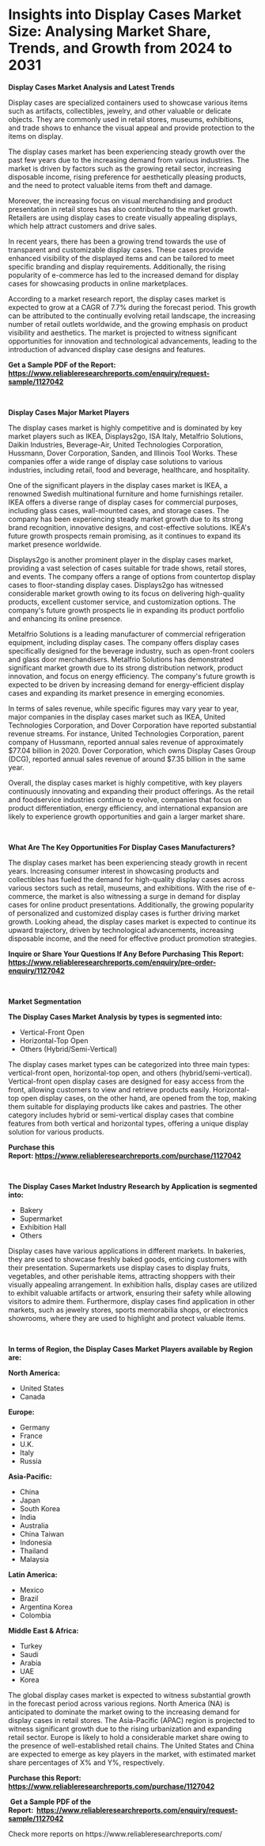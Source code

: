 <p><h1>Insights into Display Cases Market Size: Analysing Market Share, Trends, and Growth from 2024 to 2031</h1></p><p><strong>Display Cases Market Analysis and Latest Trends</strong></p>
<p><p>Display cases are specialized containers used to showcase various items such as artifacts, collectibles, jewelry, and other valuable or delicate objects. They are commonly used in retail stores, museums, exhibitions, and trade shows to enhance the visual appeal and provide protection to the items on display.</p><p>The display cases market has been experiencing steady growth over the past few years due to the increasing demand from various industries. The market is driven by factors such as the growing retail sector, increasing disposable income, rising preference for aesthetically pleasing products, and the need to protect valuable items from theft and damage.</p><p>Moreover, the increasing focus on visual merchandising and product presentation in retail stores has also contributed to the market growth. Retailers are using display cases to create visually appealing displays, which help attract customers and drive sales.</p><p>In recent years, there has been a growing trend towards the use of transparent and customizable display cases. These cases provide enhanced visibility of the displayed items and can be tailored to meet specific branding and display requirements. Additionally, the rising popularity of e-commerce has led to the increased demand for display cases for showcasing products in online marketplaces.</p><p>According to a market research report, the display cases market is expected to grow at a CAGR of 7.7% during the forecast period. This growth can be attributed to the continually evolving retail landscape, the increasing number of retail outlets worldwide, and the growing emphasis on product visibility and aesthetics. The market is projected to witness significant opportunities for innovation and technological advancements, leading to the introduction of advanced display case designs and features.</p></p>
<p><strong>Get a Sample PDF of the Report:&nbsp; <a href="https://www.reliableresearchreports.com/enquiry/request-sample/1127042">https://www.reliableresearchreports.com/enquiry/request-sample/1127042</a></strong></p>
<p>&nbsp;</p>
<p><strong>Display Cases Major Market Players</strong></p>
<p><p>The display cases market is highly competitive and is dominated by key market players such as IKEA, Displays2go, ISA Italy, Metalfrio Solutions, Daikin Industries, Beverage-Air, United Technologies Corporation, Hussmann, Dover Corporation, Sanden, and Illinois Tool Works. These companies offer a wide range of display case solutions to various industries, including retail, food and beverage, healthcare, and hospitality.</p><p>One of the significant players in the display cases market is IKEA, a renowned Swedish multinational furniture and home furnishings retailer. IKEA offers a diverse range of display cases for commercial purposes, including glass cases, wall-mounted cases, and storage cases. The company has been experiencing steady market growth due to its strong brand recognition, innovative designs, and cost-effective solutions. IKEA's future growth prospects remain promising, as it continues to expand its market presence worldwide.</p><p>Displays2go is another prominent player in the display cases market, providing a vast selection of cases suitable for trade shows, retail stores, and events. The company offers a range of options from countertop display cases to floor-standing display cases. Displays2go has witnessed considerable market growth owing to its focus on delivering high-quality products, excellent customer service, and customization options. The company's future growth prospects lie in expanding its product portfolio and enhancing its online presence.</p><p>Metalfrio Solutions is a leading manufacturer of commercial refrigeration equipment, including display cases. The company offers display cases specifically designed for the beverage industry, such as open-front coolers and glass door merchandisers. Metalfrio Solutions has demonstrated significant market growth due to its strong distribution network, product innovation, and focus on energy efficiency. The company's future growth is expected to be driven by increasing demand for energy-efficient display cases and expanding its market presence in emerging economies.</p><p>In terms of sales revenue, while specific figures may vary year to year, major companies in the display cases market such as IKEA, United Technologies Corporation, and Dover Corporation have reported substantial revenue streams. For instance, United Technologies Corporation, parent company of Hussmann, reported annual sales revenue of approximately $77.04 billion in 2020. Dover Corporation, which owns Display Cases Group (DCG), reported annual sales revenue of around $7.35 billion in the same year.</p><p>Overall, the display cases market is highly competitive, with key players continuously innovating and expanding their product offerings. As the retail and foodservice industries continue to evolve, companies that focus on product differentiation, energy efficiency, and international expansion are likely to experience growth opportunities and gain a larger market share.</p></p>
<p>&nbsp;</p>
<p><strong>What Are The Key Opportunities For Display Cases Manufacturers?</strong></p>
<p><p>The display cases market has been experiencing steady growth in recent years. Increasing consumer interest in showcasing products and collectibles has fueled the demand for high-quality display cases across various sectors such as retail, museums, and exhibitions. With the rise of e-commerce, the market is also witnessing a surge in demand for display cases for online product presentations. Additionally, the growing popularity of personalized and customized display cases is further driving market growth. Looking ahead, the display cases market is expected to continue its upward trajectory, driven by technological advancements, increasing disposable income, and the need for effective product promotion strategies.</p></p>
<p><strong>Inquire or Share Your Questions If Any Before Purchasing This Report: <a href="https://www.reliableresearchreports.com/enquiry/pre-order-enquiry/1127042">https://www.reliableresearchreports.com/enquiry/pre-order-enquiry/1127042</a></strong></p>
<p>&nbsp;</p>
<p><strong>Market Segmentation</strong></p>
<p><strong>The Display Cases Market Analysis by types is segmented into:</strong></p>
<p><ul><li>Vertical-Front Open</li><li>Horizontal-Top Open</li><li>Others (Hybrid/Semi-Vertical)</li></ul></p>
<p><p>The display cases market types can be categorized into three main types: vertical-front open, horizontal-top open, and others (hybrid/semi-vertical). Vertical-front open display cases are designed for easy access from the front, allowing customers to view and retrieve products easily. Horizontal-top open display cases, on the other hand, are opened from the top, making them suitable for displaying products like cakes and pastries. The other category includes hybrid or semi-vertical display cases that combine features from both vertical and horizontal types, offering a unique display solution for various products.</p></p>
<p><strong>Purchase this Report:&nbsp;<a href="https://www.reliableresearchreports.com/purchase/1127042">https://www.reliableresearchreports.com/purchase/1127042</a></strong></p>
<p>&nbsp;</p>
<p><strong>The Display Cases Market Industry Research by Application is segmented into:</strong></p>
<p><ul><li>Bakery</li><li>Supermarket</li><li>Exhibition Hall</li><li>Others</li></ul></p>
<p><p>Display cases have various applications in different markets. In bakeries, they are used to showcase freshly baked goods, enticing customers with their presentation. Supermarkets use display cases to display fruits, vegetables, and other perishable items, attracting shoppers with their visually appealing arrangement. In exhibition halls, display cases are utilized to exhibit valuable artifacts or artwork, ensuring their safety while allowing visitors to admire them. Furthermore, display cases find application in other markets, such as jewelry stores, sports memorabilia shops, or electronics showrooms, where they are used to highlight and protect valuable items.</p></p>
<p>&nbsp;</p>
<p><strong>In terms of Region, the Display Cases Market Players available by Region are:</strong></p>
<p>
    <p> <strong> North America: </strong>
        <ul>
            <li>United States</li>
            <li>Canada</li>
        </ul>
        </p> 
    <p> <strong> Europe: </strong>
        <ul>
            <li>Germany</li>
            <li>France</li>
            <li>U.K.</li>
            <li>Italy</li>
            <li>Russia</li>
        </ul>
        </p> 
    <p> <strong> Asia-Pacific: </strong>
        <ul>
            <li>China</li>
            <li>Japan</li>
            <li>South Korea</li>
            <li>India</li>
            <li>Australia</li>
            <li>China Taiwan</li>
            <li>Indonesia</li>
            <li>Thailand</li>
            <li>Malaysia</li>
        </ul>
        </p> 
    <p> <strong> Latin America: </strong>
        <ul>
            <li>Mexico</li>
            <li>Brazil</li>
            <li>Argentina Korea</li>
            <li>Colombia</li>
        </ul>
        </p> 
    <p> <strong> Middle East & Africa: </strong>
        <ul>
            <li>Turkey</li>
            <li>Saudi</li>
            <li>Arabia</li>
            <li>UAE</li>
            <li>Korea</li>
        </ul>
    </p>
    </p>
<p><p>The global display cases market is expected to witness substantial growth in the forecast period across various regions. North America (NA) is anticipated to dominate the market owing to the increasing demand for display cases in retail stores. The Asia-Pacific (APAC) region is projected to witness significant growth due to the rising urbanization and expanding retail sector. Europe is likely to hold a considerable market share owing to the presence of well-established retail chains. The United States and China are expected to emerge as key players in the market, with estimated market share percentages of X% and Y%, respectively.</p></p>
<p><strong>Purchase this Report: <a href="https://www.reliableresearchreports.com/purchase/1127042">https://www.reliableresearchreports.com/purchase/1127042</a></strong></p>
<p>&nbsp;<strong>Get a Sample PDF of the Report:&nbsp;&nbsp;<a href="https://www.reliableresearchreports.com/enquiry/request-sample/1127042">https://www.reliableresearchreports.com/enquiry/request-sample/1127042</a></strong></p>
<p><strong></strong></p>
<p>Check more reports on https://www.reliableresearchreports.com/</p>